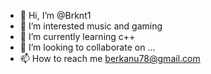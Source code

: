 - 👋 Hi, I’m @Brknt1
- 👀 I’m interested music and gaming
- 🌱 I’m currently learning c++
- 💞️ I’m looking to collaborate on ...
- 📫 How to reach me berkanu78@gmail.com

<!---
Brknt1/Brknt1 is a ✨ special ✨ repository because its `README.md` (this file) appears on your GitHub profile.
You can click the Preview link to take a look at your changes.
--->
